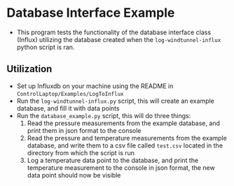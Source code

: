 # Database Interface Example
- This program tests the functionality of the database interface class (Influx) utilizing the database created when the `log-windtunnel-influx` python script is ran.

## Utilization
- Set up Influxdb on your machine using the README in `ControlLaptop/Examples/LogToInflux`
- Run the `log-windtunnel-influx.py` script, this will create an example database, and fill it with data points
- Run the `database_example.py` script, this will do three things:
    1. Read the pressure measurements from the example database, and print them in json format to the console
    2. Read the pressure and temperature measurements from the example database, and write them to a csv file called `test.csv` located in the directory from which the script is run
    3. Log a temperature data point to the database, and print the temperature measurement to the console in json format, the new data point should now be visible